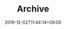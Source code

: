 ---
title: "Archive"
date: 2019-12-02T11:44:14+09:00
type: "archive"
description: Archive Page
titleWrap: wrap
---